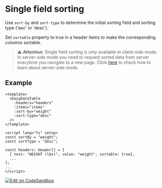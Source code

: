 # Single field sorting
Use `sort-by` and `sort-type` to determine the initial sorting field and sorting type ('asc' or 'desc').

Set `sortable` property to true in a header items to make the corresponding columns sortable.

> :warning: **Attention**: Single field sorting is only available in client-side mode. In server-side mode you need to request sorted data from server everytime you navigate to a new page.
> Click [here](https://hc200ok.github.io/vue3-easy-data-table-doc/features/server-side-paginate-and-sort.html) to check how to learn about server-side mode.

## Example

```vue
<template>
  <EasyDataTable
    :headers="headers"
    :items="items"
    :sort-by="weight"
    :sort-type="desc"
  />
</template>

<script lang="ts" setup>
const sortBy = "weight";
const sortType = "desc";

const headers: Header[] = [
  { text: "WEIGHT (lbs)", value: "weight", sortable: true},
  ...
];
...
</script>
```


[![Edit on CodeSandbox](https://codesandbox.io/static/img/play-codesandbox.svg)](https://codesandbox.io/s/single-field-sorting-rjniui?file=/src/App.vue)


<SingleFieldSorting/>